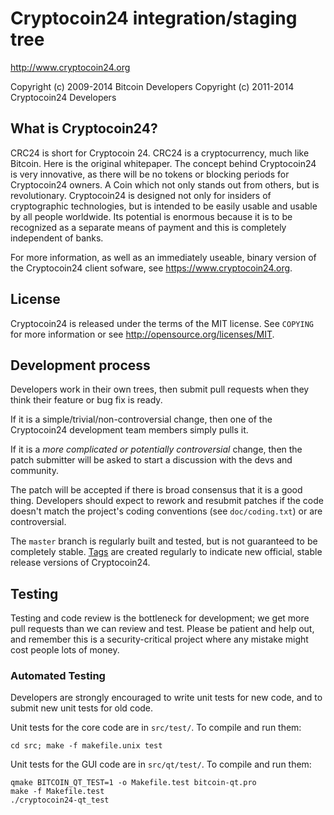 Cryptocoin24 integration/staging tree
================================

http://www.cryptocoin24.org

Copyright (c) 2009-2014 Bitcoin Developers
Copyright (c) 2011-2014 Cryptocoin24 Developers

What is Cryptocoin24?
----------------

CRC24 is short for Cryptocoin 24. CRC24 is a cryptocurrency, much like Bitcoin. Here is the original whitepaper.
The concept behind Cryptocoin24 is very innovative, as there will be no tokens or blocking periods for Cryptocoin24 owners. A Coin which not only stands out from others, but is revolutionary.
Cryptocoin24 is designed not only for insiders of cryptographic technologies, but is intended to be easily usable and usable by all people worldwide. Its potential is enormous because it is to be recognized as a separate means of payment and this is completely independent of banks.

For more information, as well as an immediately useable, binary version of
the Cryptocoin24 client sofware, see https://www.cryptocoin24.org.

License
-------

Cryptocoin24 is released under the terms of the MIT license. See `COPYING` for more
information or see http://opensource.org/licenses/MIT.

Development process
-------------------

Developers work in their own trees, then submit pull requests when they think
their feature or bug fix is ready.

If it is a simple/trivial/non-controversial change, then one of the Cryptocoin24
development team members simply pulls it.

If it is a *more complicated or potentially controversial* change, then the patch
submitter will be asked to start a discussion with the devs and community.

The patch will be accepted if there is broad consensus that it is a good thing.
Developers should expect to rework and resubmit patches if the code doesn't
match the project's coding conventions (see `doc/coding.txt`) or are
controversial.

The `master` branch is regularly built and tested, but is not guaranteed to be
completely stable. [Tags](https://github.com/cryptocoin24-project/cryptocoin24/tags) are created
regularly to indicate new official, stable release versions of Cryptocoin24.

Testing
-------

Testing and code review is the bottleneck for development; we get more pull
requests than we can review and test. Please be patient and help out, and
remember this is a security-critical project where any mistake might cost people
lots of money.

### Automated Testing

Developers are strongly encouraged to write unit tests for new code, and to
submit new unit tests for old code.

Unit tests for the core code are in `src/test/`. To compile and run them:

    cd src; make -f makefile.unix test

Unit tests for the GUI code are in `src/qt/test/`. To compile and run them:

    qmake BITCOIN_QT_TEST=1 -o Makefile.test bitcoin-qt.pro
    make -f Makefile.test
    ./cryptocoin24-qt_test

